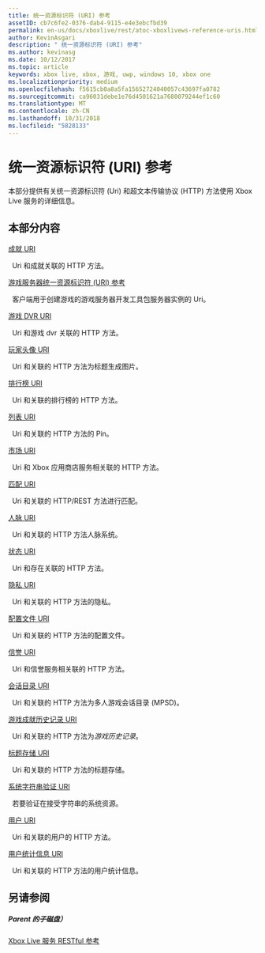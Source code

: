 ```yaml
---
title: 统一资源标识符 (URI) 参考
assetID: cb7c6fe2-0376-dab4-9115-e4e3ebcfbd39
permalink: en-us/docs/xboxlive/rest/atoc-xboxlivews-reference-uris.html
author: KevinAsgari
description: " 统一资源标识符 (URI) 参考"
ms.author: kevinasg
ms.date: 10/12/2017
ms.topic: article
keywords: xbox live, xbox, 游戏, uwp, windows 10, xbox one
ms.localizationpriority: medium
ms.openlocfilehash: f5615cb0a8a5fa15652724040057c43697fa0782
ms.sourcegitcommit: ca96031debe1e76d4501621a7680079244ef1c60
ms.translationtype: MT
ms.contentlocale: zh-CN
ms.lasthandoff: 10/31/2018
ms.locfileid: "5828133"
---
```

# <a name="universal-resource-identifier-uri-reference"></a>统一资源标识符 (URI) 参考

本部分提供有关统一资源标识符 (Uri) 和超文本传输协议 (HTTP) 方法使用 Xbox Live 服务的详细信息。

<a id="ID4EAB"></a>


## <a name="in-this-section"></a>本部分内容

[成就 URI](achievements/atoc-reference-achievementsv2.md)

&nbsp;&nbsp;Uri 和成就关联的 HTTP 方法。

[游戏服务器统一资源标识符 (URI) 参考](gsdk/atoc-gsdk-uri-reference.md)

&nbsp;&nbsp;客户端用于创建游戏的游戏服务器开发工具包服务器实例的 Uri。

[游戏 DVR URI](dvr/atoc-reference-dvr.md)

&nbsp;&nbsp;Uri 和游戏 dvr 关联的 HTTP 方法。

[玩家头像 URI](gamerpic/atoc-reference-gamerpic.md)

&nbsp;&nbsp;Uri 和关联的 HTTP 方法为标题生成图片。

[排行榜 URI](leaderboard/atoc-reference-leaderboard.md)

&nbsp;&nbsp;Uri 和关联的排行榜的 HTTP 方法。

[列表 URI](lists/atoc-reference-lists.md)

&nbsp;&nbsp;Uri 和关联的 HTTP 方法的 Pin。

[市场 URI](marketplace/atoc-reference-marketplace.md)

&nbsp;&nbsp;Uri 和 Xbox 应用商店服务相关联的 HTTP 方法。

[匹配 URI](matchtickets/atoc-reference-matchtickets.md)

&nbsp;&nbsp;Uri 和关联的 HTTP/REST 方法进行匹配。

[人脉 URI](people/atoc-reference-people.md)

&nbsp;&nbsp;Uri 和关联的 HTTP 方法人脉系统。

[状态 URI](presence/atoc-reference-presence.md)

&nbsp;&nbsp;Uri 和存在关联的 HTTP 方法。

[隐私 URI](privacy/atoc-reference-privacyv2.md)

&nbsp;&nbsp;Uri 和关联的 HTTP 方法的隐私。

[配置文件 URI](profileV2/atoc-reference-profiles.md)

&nbsp;&nbsp;Uri 和关联的 HTTP 方法的配置文件。

[信誉 URI](reputation/atoc-reference-reputation.md)

&nbsp;&nbsp;Uri 和信誉服务相关联的 HTTP 方法。

[会话目录 URI](sessiondirectory/atoc-reference-sessiondirectory.md)

&nbsp;&nbsp;Uri 和关联的 HTTP 方法为多人游戏会话目录 (MPSD)。

[游戏成就历史记录 URI](titlehistory/atoc-reference-titlehistoryv2.md)

&nbsp;&nbsp;Uri 和关联的 HTTP 方法为*游戏历史记录*。

[标题存储 URI](storage/atoc-reference-storagev2.md)

&nbsp;&nbsp;Uri 和关联的 HTTP 方法的标题存储。

[系统字符串验证 URI](stringserver/atoc-reference-systemstringsvalidate.md)

&nbsp;&nbsp;若要验证在接受字符串的系统资源。

[用户 URI](users/atoc-reference-users.md)

&nbsp;&nbsp;Uri 和关联的用户的 HTTP 方法。

[用户统计信息 URI](userstats/atoc-reference-userstats.md)

&nbsp;&nbsp;Uri 和关联的 HTTP 方法的用户统计信息。

<a id="ID4E5C"></a>


## <a name="see-also"></a>另请参阅

<a id="ID4EAD"></a>


##### <a name="parent"></a>Parent 的子磁盘）

[Xbox Live 服务 RESTful 参考](../atoc-xboxlivews-reference.md)
